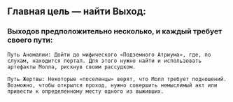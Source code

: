 ## Главная цель — найти Выход:

### Выходов предположительно несколько, и каждый требует своего пути:
	
	Путь Аномалии: Дойти до мифического «Подземного Атриума», где, по слухам, находится портал. Для этого нужно найти и использовать артефакты Молла, рискнув своим рассудком.
	
	Путь Жертвы: Некоторые «поселенцы» верят, что Молл требует подношений. Возможно, чтобы открылся проход, нужно совершить немыслимый акт или привести к определенному месту одного из выживших.